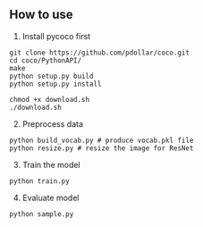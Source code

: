 ## How to use
1. Install pycoco first
```
git clone https://github.com/pdollar/coco.git
cd coco/PythonAPI/
make
python setup.py build
python setup.py install

chmod +x download.sh
./download.sh
```

2. Preprocess data
```
python build_vocab.py # produce vocab.pkl file
python resize.py # resize the image for ResNet
```
3. Train the model
```
python train.py
```

4. Evaluate model
```
python sample.py
```
